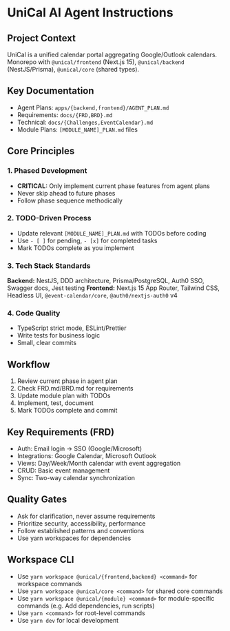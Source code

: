 # UniCal AI Agent Instructions

## Project Context
UniCal is a unified calendar portal aggregating Google/Outlook calendars. Monorepo with `@unical/frontend` (Next.js 15), `@unical/backend` (NestJS/Prisma), `@unical/core` (shared types).

## Key Documentation
- Agent Plans: `apps/{backend,frontend}/AGENT_PLAN.md`
- Requirements: `docs/{FRD,BRD}.md`
- Technical: `docs/{Challenges,EventCalendar}.md`
- Module Plans: `[MODULE_NAME]_PLAN.md` files

## Core Principles

### 1. Phased Development
- **CRITICAL:** Only implement current phase features from agent plans
- Never skip ahead to future phases
- Follow phase sequence methodically

### 2. TODO-Driven Process
- Update relevant `[MODULE_NAME]_PLAN.md` with TODOs before coding
- Use `- [ ]` for pending, `- [x]` for completed tasks
- Mark TODOs complete as you implement

### 3. Tech Stack Standards
**Backend:** NestJS, DDD architecture, Prisma/PostgreSQL, Auth0 SSO, Swagger docs, Jest testing
**Frontend:** Next.js 15 App Router, Tailwind CSS, Headless UI, `@event-calendar/core`, `@auth0/nextjs-auth0` v4

### 4. Code Quality
- TypeScript strict mode, ESLint/Prettier
- Write tests for business logic
- Small, clear commits

## Workflow
1. Review current phase in agent plan
2. Check FRD.md/BRD.md for requirements
3. Update module plan with TODOs
4. Implement, test, document
5. Mark TODOs complete and commit

## Key Requirements (FRD)
- Auth: Email login → SSO (Google/Microsoft)
- Integrations: Google Calendar, Microsoft Outlook
- Views: Day/Week/Month calendar with event aggregation
- CRUD: Basic event management
- Sync: Two-way calendar synchronization

## Quality Gates
- Ask for clarification, never assume requirements
- Prioritize security, accessibility, performance
- Follow established patterns and conventions
- Use yarn workspaces for dependencies

## Workspace CLI
- Use `yarn workspace @unical/{frontend,backend} <command>` for workspace commands
- Use `yarn workspace @unical/core <command>` for shared core commands
- Use `yarn workspace @unical/{module} <command>` for module-specific commands (e.g. Add dependencies, run scripts)
- Use `yarn <command>` for root-level commands
- Use `yarn dev` for local development